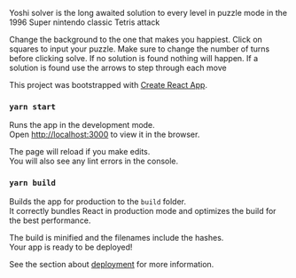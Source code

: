 Yoshi solver is the long awaited solution to every level in puzzle mode in the 1996 Super nintendo classic Tetris attack

Change the background to the one that makes you happiest.
Click on squares to input your puzzle.
Make sure to change the number of turns before clicking solve.
If no solution is found nothing will happen.
If a solution is found use the arrows to step through each move






This project was bootstrapped with [Create React App](https://github.com/facebook/create-react-app).

### `yarn start`

Runs the app in the development mode.\
Open [http://localhost:3000](http://localhost:3000) to view it in the browser.

The page will reload if you make edits.\
You will also see any lint errors in the console.

### `yarn build`

Builds the app for production to the `build` folder.\
It correctly bundles React in production mode and optimizes the build for the best performance.

The build is minified and the filenames include the hashes.\
Your app is ready to be deployed!

See the section about [deployment](https://facebook.github.io/create-react-app/docs/deployment) for more information.

